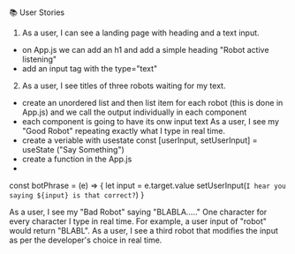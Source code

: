 📚 User Stories
1) As a user, I can see a landing page with heading and a text input. 
- on App.js we can add an h1 and add a simple heading "Robot active listening"
- add an input tag with the type="text"
2) As a user, I see titles of three robots waiting for my text.
- create an unordered list and then list item for each robot (this is done in App.js) and we call the output individually in each component
- each component is going to have its onw input text 
As a user, I see my "Good Robot" repeating exactly what I type in real time.
- create a veriable with usestate 
const [userInput, setUserInput] = useState ("Say Something") 
- create a function in the App.js 
- 
const botPhrase = (e) => {
    let input = e.target.value
    setUserInput(`I hear you saying ${input} is that correct?`)
}

As a user, I see my "Bad Robot" saying "BLABLA....." One character for every character I type in real time.
For example, a user input of "robot" would return "BLABL".
As a user, I see a third robot that modifies the input as per the developer's choice in real time.